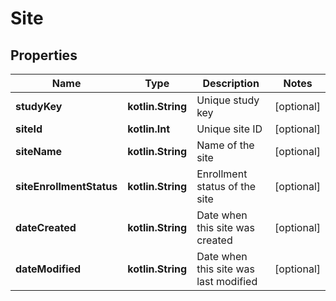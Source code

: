 
# Site

## Properties
| Name | Type | Description | Notes |
| ------------ | ------------- | ------------- | ------------- |
| **studyKey** | **kotlin.String** | Unique study key |  [optional] |
| **siteId** | **kotlin.Int** | Unique site ID |  [optional] |
| **siteName** | **kotlin.String** | Name of the site |  [optional] |
| **siteEnrollmentStatus** | **kotlin.String** | Enrollment status of the site |  [optional] |
| **dateCreated** | **kotlin.String** | Date when this site was created |  [optional] |
| **dateModified** | **kotlin.String** | Date when this site was last modified |  [optional] |



